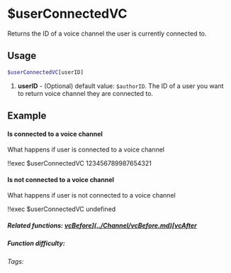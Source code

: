 # $userConnectedVC

Returns the ID of a voice channel the user is currently connected to.

## Usage

```bash
$userConnectedVC[userID]
```
1. **userID** - (Optional) default value: `$authorID`. The ID of a user you want to return voice channel they are connected to.

## Example

#### Is connected to a voice channel

What happens if user is connected to a voice channel

<discord-messages>
    <discord-message :bot="false" role-color="#d6e0ff" author="User" avatar="https://cdn.discordapp.com/embed/avatars/0.png">
        !!exec $userConnectedVC
    </discord-message>
    <discord-message :bot="true" role-color="#5fb0fa" author="Custom Command" avatar="https://doc.ccommandbot.com/bot-profile.png">
        123456789987654321
    </discord-message>
</discord-messages>

#### Is not connected to a voice channel

What happens if user is not connected to a voice channel

<discord-messages>
    <discord-message :bot="false" role-color="#d6e0ff" author="User" avatar="https://cdn.discordapp.com/embed/avatars/0.png">
        !!exec $userConnectedVC
    </discord-message>
    <discord-message :bot="true" role-color="#5fb0fa" author="Custom Command" avatar="https://doc.ccommandbot.com/bot-profile.png">
        undefined
    </discord-message>
</discord-messages>

##### Related functions: [$vcBefore](../Channel/vcBefore.md) [$vcAfter](../Channel/vcAfter.md)

##### Function difficulty: <Badge type="tip" text="Easy" vertical="middle"/>
###### Tags: <Badge type="tip" text="voice" vertical="middle"/> <Badge type="tip" text="connected" vertical="middle"/>